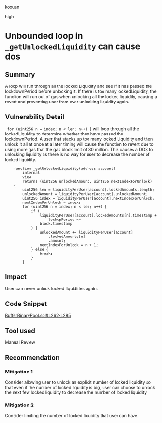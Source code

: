 koxuan

high

# Unbounded loop in `_getUnlockedLiquidity` can cause dos

## Summary
A loop will run through all the locked Liquidity and see if it has passed the lockdownPeriod before unlocking it. If there is too many lockedLiquidity, the function will run out of gas when unlocking all the locked liquidity, causing a revert and preventing user from ever unlocking liquidity again.
## Vulnerability Detail
` for (uint256 n = index; n < len; n++) {` will loop through all the lockedLiquidity to determine whether they have passed the lockdownPeriod. A user that stacks up too many locked Liquidity and then unlock it all at once at a later timing will cause the function to revert due to using more gas that the gas block limit of 30 million. This causes a DOS to unlocking liquidity as  there is no way for user to decrease the number of locked liquidity.

```solidity
    function _getUnlockedLiquidity(address account)
        internal
        view
        returns (uint256 unlockedAmount, uint256 nextIndexForUnlock)
    {
        uint256 len = liquidityPerUser[account].lockedAmounts.length;
        unlockedAmount = liquidityPerUser[account].unlockedAmount;
        uint256 index = liquidityPerUser[account].nextIndexForUnlock;
        nextIndexForUnlock = index;
        for (uint256 n = index; n < len; n++) {
            if (
                liquidityPerUser[account].lockedAmounts[n].timestamp +
                    lockupPeriod <=
                block.timestamp
            ) {
                unlockedAmount += liquidityPerUser[account]
                    .lockedAmounts[n]
                    .amount;
                nextIndexForUnlock = n + 1;
            } else {
                break;
            }
        }
```
## Impact
User can never unlock locked liquidities again.
## Code Snippet
[BufferBinaryPool.sol#L262-L285](https://github.com/sherlock-audit/2022-11-buffer/blob/main/contracts/contracts/core/BufferBinaryPool.sol#L262-L285)
## Tool used

Manual Review

## Recommendation

### Mitigation 1

Consider allowing user to unlock an explicit number of locked liquidity so that even if the number of locked liquidity is big, user can choose to unlock the next few locked liquidity to decrease the number of locked liquidity. 

### Mitigation 2
Consider limiting the number of locked liquidity that user can have. 
